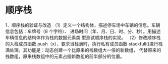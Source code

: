 # 顺序栈
1．顺序栈的验证与改造 
（1）定义一个结构体，描述停车场中车辆的信息。车辆信息包括：车牌号（8 个字符）、
进场时间（年、月、日、时、分、秒）。用描述车辆信息的结构体作为栈的数据元素类
型测试顺序栈的实现。
（2）修改顺序栈的入栈成员函数 push（x），要求当栈满时，执行私有成员函数
stackfull()进行栈满处理。其功能是：动态创建一个比原来的栈数组大一倍的新数组，
代替原来的栈数组，原来栈数组中的元素占据新数组的前半部分的位置。
